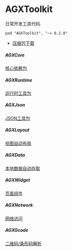 # AGXToolkit

日常开发工具代码.

    pod "AGXToolkit", "~> 0.2.0"

* [压缩包下载](https://raw.githubusercontent.com/CharLemAznable/AGXToolkit/master/Products/AGXToolkit-0.2.0.zip)

##### AGXCore

  [核心依赖包](https://github.com/CharLemAznable/AGXToolkit/tree/master/AGXCore)

##### AGXRuntime

  [运行时工具包](https://github.com/CharLemAznable/AGXToolkit/tree/master/AGXRuntime)

##### AGXJson

  [JSON工具包](https://github.com/CharLemAznable/AGXToolkit/tree/master/AGXJson)

##### AGXLayout

  [视图自动布局](https://github.com/CharLemAznable/AGXToolkit/tree/master/AGXLayout)

##### AGXData

  [本地数据自动存取](https://github.com/CharLemAznable/AGXToolkit/tree/master/AGXData)

##### AGXWidget

  [页面组件](https://github.com/CharLemAznable/AGXToolkit/tree/master/AGXWidget)

##### AGXNetwork

  [网络访问](https://github.com/CharLemAznable/AGXToolkit/tree/master/AGXNetwork)

##### AGXGcode

  [二维码/条形码解析](https://github.com/CharLemAznable/AGXToolkit/tree/master/AGXGcode)
